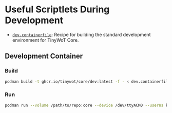 # Useful Scriptlets During Development

- [`dev.containerfile`](./dev.containerfile): Recipe for building the standard development environment for TinyWoT Core.

## Development Container

### Build

```sh
podman build -t ghcr.io/tinywot/core/dev:latest -f - < dev.containerfile
```

### Run

```sh
podman run --volume /path/to/repo:core --device /dev/ttyACM0 --userns keep-id:uid=1000,gid=1000 --tty --interactive ghcr.io/tinywot/core/dev:latest
```
